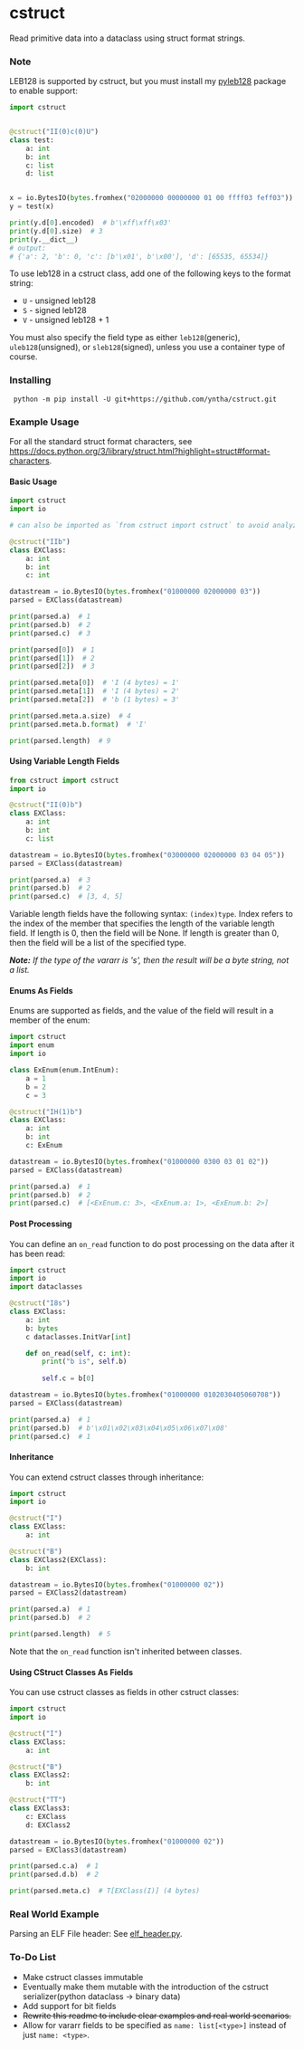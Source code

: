 # cstruct
Read primitive data into a dataclass using struct format strings.

### Note
LEB128 is supported by cstruct, but you must install my [pyleb128](https://github.com/yntha/pyleb128) package to enable support:
```python
import cstruct


@cstruct("II(0)c(0)U")
class test:
    a: int
    b: int
    c: list
    d: list


x = io.BytesIO(bytes.fromhex("02000000 00000000 01 00 ffff03 feff03"))
y = test(x)

print(y.d[0].encoded)  # b'\xff\xff\x03'
print(y.d[0].size)  # 3
print(y.__dict__)
# output:
# {'a': 2, 'b': 0, 'c': [b'\x01', b'\x00'], 'd': [65535, 65534]}
```
To use leb128 in a cstruct class, add one of the following keys to the format string:
* `U` - unsigned leb128
* `S` - signed leb128
* `V` - unsigned leb128 + 1

You must also specify the field type as either `leb128`(generic), `uleb128`(unsigned), or `sleb128`(signed), unless you use a container type of course.

### Installing
```
 python -m pip install -U git+https://github.com/yntha/cstruct.git
```

### Example Usage
For all the standard struct format characters, see https://docs.python.org/3/library/struct.html?highlight=struct#format-characters.

#### Basic Usage
```python
import cstruct
import io

# can also be imported as `from cstruct import cstruct` to avoid analyzer issues.

@cstruct("IIb")
class EXClass:
    a: int
    b: int
    c: int

datastream = io.BytesIO(bytes.fromhex("01000000 02000000 03"))
parsed = EXClass(datastream)

print(parsed.a)  # 1
print(parsed.b)  # 2
print(parsed.c)  # 3

print(parsed[0])  # 1
print(parsed[1])  # 2
print(parsed[2])  # 3

print(parsed.meta[0])  # 'I (4 bytes) = 1'
print(parsed.meta[1])  # 'I (4 bytes) = 2'
print(parsed.meta[2])  # 'b (1 bytes) = 3'

print(parsed.meta.a.size)  # 4
print(parsed.meta.b.format)  # 'I'

print(parsed.length)  # 9
```

#### Using Variable Length Fields
```python
from cstruct import cstruct
import io

@cstruct("II(0)b")
class EXClass:
    a: int
    b: int
    c: list

datastream = io.BytesIO(bytes.fromhex("03000000 02000000 03 04 05"))
parsed = EXClass(datastream)

print(parsed.a)  # 3
print(parsed.b)  # 2
print(parsed.c)  # [3, 4, 5]
```
Variable length fields have the following syntax: `(index)type`. Index refers to the index of the member that specifies the length of the variable length field. If length is 0, then the field will be None. If length is greater than 0, then the field will be a list of the specified type.

***Note:*** *If the type of the vararr is 's', then the result will be a byte string, not a list.*

#### Enums As Fields
Enums are supported as fields, and the value of the field will result in a member of the enum:
```python
import cstruct
import enum
import io

class ExEnum(enum.IntEnum):
    a = 1
    b = 2
    c = 3

@cstruct("IH(1)b")
class EXClass:
    a: int
    b: int
    c: ExEnum

datastream = io.BytesIO(bytes.fromhex("01000000 0300 03 01 02"))
parsed = EXClass(datastream)

print(parsed.a)  # 1
print(parsed.b)  # 2
print(parsed.c)  # [<ExEnum.c: 3>, <ExEnum.a: 1>, <ExEnum.b: 2>]
```

#### Post Processing
You can define an `on_read` function to do post processing on the data after it has been read:
```python
import cstruct
import io
import dataclasses

@cstruct("I8s")
class EXClass:
    a: int
    b: bytes
    c dataclasses.InitVar[int]

    def on_read(self, c: int):
        print("b is", self.b)
        
        self.c = b[0]

datastream = io.BytesIO(bytes.fromhex("01000000 0102030405060708"))
parsed = EXClass(datastream)

print(parsed.a)  # 1
print(parsed.b)  # b'\x01\x02\x03\x04\x05\x06\x07\x08'
print(parsed.c)  # 1
```

#### Inheritance
You can extend cstruct classes through inheritance:
```python
import cstruct
import io

@cstruct("I")
class EXClass:
    a: int

@cstruct("B")
class EXClass2(EXClass):
    b: int

datastream = io.BytesIO(bytes.fromhex("01000000 02"))
parsed = EXClass2(datastream)

print(parsed.a)  # 1
print(parsed.b)  # 2

print(parsed.length)  # 5
```
Note that the `on_read` function isn't inherited between classes.

#### Using CStruct Classes As Fields
You can use cstruct classes as fields in other cstruct classes:
```python
import cstruct
import io

@cstruct("I")
class EXClass:
    a: int

@cstruct("B")
class EXClass2:
    b: int

@cstruct("TT")
class EXClass3:
    c: EXClass
    d: EXClass2

datastream = io.BytesIO(bytes.fromhex("01000000 02"))
parsed = EXClass3(datastream)

print(parsed.c.a)  # 1
print(parsed.d.b)  # 2

print(parsed.meta.c)  # T[EXClass(I)] (4 bytes)
```

### Real World Example
Parsing an ELF File header:
See [elf_header.py](examples/elf_header.py).

### To-Do List
* Make cstruct classes immutable
* Eventually make them mutable with the introduction of the cstruct serializer(python dataclass -> binary data)
* Add support for bit fields 
* ~~Rewrite this readme to include clear examples and real world scenarios.~~
* Allow for vararr fields to be specified as `name: list[<type>]` instead of just `name: <type>`.
